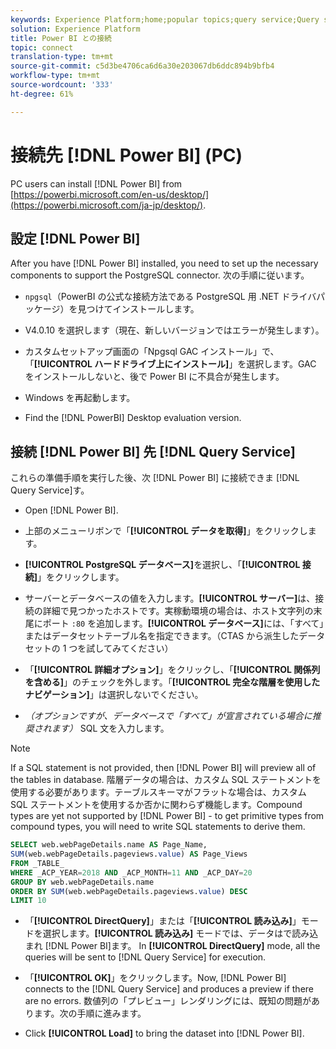 ```yaml
---
keywords: Experience Platform;home;popular topics;query service;Query service;Power BI;power bi;connect to query service;
solution: Experience Platform
title: Power BI との接続
topic: connect
translation-type: tm+mt
source-git-commit: c5d3be4706ca6d6a30e203067db6ddc894b9bfb4
workflow-type: tm+mt
source-wordcount: '333'
ht-degree: 61%

---
```



# 接続先 [!DNL Power BI] (PC)

PC users can install [!DNL Power BI] from [https://powerbi.microsoft.com/en-us/desktop/](https://powerbi.microsoft.com/ja-jp/desktop/).

## 設定 [!DNL Power BI]

After you have [!DNL Power BI] installed, you need to set up the necessary components to support the PostgreSQL connector. 次の手順に従います。

- `npgsql`（PowerBI の公式な接続方法である PostgreSQL 用 .NET ドライバパッケージ）を見つけてインストールします。

- V4.0.10 を選択します（現在、新しいバージョンではエラーが発生します）。

- カスタムセットアップ画面の「Npgsql GAC インストール」で、「**[!UICONTROL ハードドライブ上にインストール]**」を選択します。GAC をインストールしないと、後で Power BI に不具合が発生します。

- Windows を再起動します。

- Find the [!DNL PowerBI] Desktop evaluation version.

## 接続 [!DNL Power BI] 先 [!DNL Query Service]

これらの準備手順を実行した後、次 [!DNL Power BI] に接続できま [!DNL Query Service]す。

- Open [!DNL Power BI].

- 上部のメニューリボンで「**[!UICONTROL データを取得]**」をクリックします。

- **[!UICONTROL PostgreSQL データベース]**&#x200B;を選択し、「**[!UICONTROL 接続]**」をクリックします。

- サーバーとデータベースの値を入力します。**[!UICONTROL サーバー]**&#x200B;は、接続の詳細で見つかったホストです。実稼動環境の場合は、ホスト文字列の末尾にポート `:80` を追加します。**[!UICONTROL データベース]**&#x200B;には、「すべて」またはデータセットテーブル名を指定できます。（CTAS から派生したデータセットの 1 つを試してみてください）

- 「**[!UICONTROL 詳細オプション]**」をクリックし、「**[!UICONTROL 関係列を含める]**」のチェックを外します。「**[!UICONTROL 完全な階層を使用したナビゲーション]**」は選択しないでください。

- *（オプションですが、データベースで「すべて」が宣言されている場合に推奨されます）* SQL 文を入力します。

>[!NOTE]
>
>If a SQL statement is not provided, then [!DNL Power BI] will preview all of the tables in database. 階層データの場合は、カスタム SQL ステートメントを使用する必要があります。テーブルスキーマがフラットな場合は、カスタム SQL ステートメントを使用するか否かに関わらず機能します。Compound types are yet not supported by [!DNL Power BI] - to get primitive types from compound types, you will need to write SQL statements to derive them.

```sql
SELECT web.webPageDetails.name AS Page_Name, 
SUM(web.webPageDetails.pageviews.value) AS Page_Views 
FROM _TABLE_ 
WHERE _ACP_YEAR=2018 AND _ACP_MONTH=11 AND _ACP_DAY=20 
GROUP BY web.webPageDetails.name 
ORDER BY SUM(web.webPageDetails.pageviews.value) DESC 
LIMIT 10
```

- 「**[!UICONTROL DirectQuery]**」または「**[!UICONTROL 読み込み]**」モードを選択します。**[!UICONTROL 読み込み]** モードでは、データはで読み込まれ [!DNL Power BI]ます。 In **[!UICONTROL DirectQuery]** mode, all the queries will be sent to [!DNL Query Service] for execution.

- 「**[!UICONTROL OK]**」をクリックします。Now, [!DNL Power BI] connects to the [!DNL Query Service] and produces a preview if there are no errors. 数値列の「プレビュー」レンダリングには、既知の問題があります。次の手順に進みます。

- Click **[!UICONTROL Load]** to bring the dataset into [!DNL Power BI].
